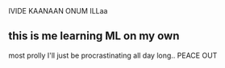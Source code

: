 <HEAD>IVIDE KAANAAN ONUM ILLaa</HEAD>
<h2> this is me learning ML on my own </h2>

most prolly I'll just be procrastinating all day long.. 
PEACE OUT
